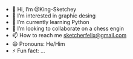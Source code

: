 - 👋 Hi, I’m @King-Sketchey
- 👀 I’m interested in graphic desing
- 🌱 I’m currently learning Python
- 💞️ I’m looking to collaborate on a chess engin
- 📫 How to reach me sketcherfelix@gmail.com
- 😄 Pronouns: He/Him
- ⚡ Fun fact: ...

<!---
King-Sketchey/King-Sketchey is a ✨ special ✨ repository because its `README.md` (this file) appears on your GitHub profile.
You can click the Preview link to take a look at your changes.
--->
